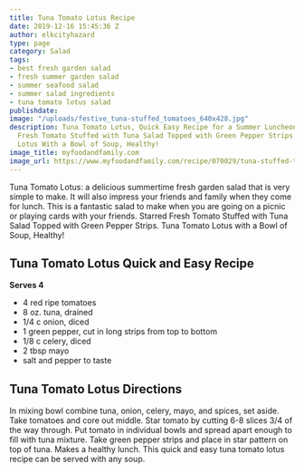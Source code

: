 ```yaml
---
title: Tuna Tomato Lotus Recipe
date: 2019-12-16 15:45:36 Z
author: elkcityhazard
type: page
category: Salad
tags:
- best fresh garden salad
- fresh summer garden salad
- summer seafood salad
- summer salad ingredients
- tuna tomato lotus salad
publishdate: 
image: "/uploads/festive_tuna-stuffed_tomatoes_640x428.jpg"
description: Tuna Tomato Lotus, Quick Easy Recipe for a Summer Luncheon Salad. Starred
  Fresh Tomato Stuffed with Tuna Salad Topped with Green Pepper Strips. Tuna Tomato
  Lotus With a Bowl of Soup, Healthy!
image_title: myfoodandfamily.com
image_url: https://www.myfoodandfamily.com/recipe/070029/tuna-stuffed-tomatoes
---
```


Tuna Tomato Lotus: a delicious summertime fresh garden salad that is very simple to make.  It will also impress your friends and family when they come for lunch.  This is a fantastic salad to make when you are going on a picnic or playing cards with your friends.   Starred Fresh Tomato Stuffed with Tuna Salad Topped with Green Pepper Strips. Tuna Tomato Lotus with a Bowl of Soup, Healthy!

## Tuna Tomato Lotus Quick and Easy Recipe

**Serves 4**

* 4 red ripe tomatoes
* 8 oz. tuna, drained
* 1/4 c onion, diced
* 1 green pepper, cut in long strips from top to bottom
* 1/8 c celery, diced
* 2 tbsp mayo
* salt and pepper to taste

## Tuna Tomato Lotus Directions

In mixing bowl combine tuna, onion, celery, mayo, and spices, set aside. Take tomatoes and core out middle. Star tomato by cutting 6-8 slices 3/4 of the way through. Put tomato in individual bowls and spread apart enough to fill with tuna mixture. Take green pepper strips and place in star pattern on top of tuna. Makes a healthy lunch. This quick and easy tuna tomato lotus recipe can be served with any soup.